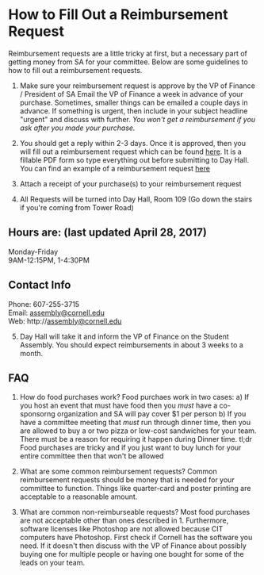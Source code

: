 # How to Fill Out a Reimbursement Request

Reimbursement requests are a little tricky at first, but a necessary part of getting money from SA for your committee. Below are some guidelines to how to fill out a reimbursement requests.

1. Make sure your reimbursement request is approve by the VP of Finance / President of SA
Email the VP of Finance a week in advance of your purchase. Sometimes, smaller things can be emailed a couple days in advance. If something is urgent, then include in your subject headline "urgent" and discuss with further. *You won't get a reimbursement if you ask after you made your purchase.*

2. You should get a reply within 2-3 days. Once it is approved, then you will fill out a reimbursement request which can be found [here](http://assembly.cornell.edu/uploads/Main/20120912_assemblies_reimbursement_request.pdf). It is a fillable PDF form so type everything out before submitting to Day Hall. You can find an example of a reimbursement request [here](example-reimbursement.pdf)

3. Attach a receipt of your purchase(s) to your reimbursement request

4. All Requests will be turned into Day Hall, Room 109 (Go down the stairs if you're coming from Tower Road)
## Hours are: (last updated April 28, 2017)  
Monday-Friday  
9AM-12:15PM, 1-4:30PM  
## Contact Info
Phone: 607-255-3715  
Email: assembly@cornell.edu  
Web: http://assembly@cornell.edu


5. Day Hall will take it and inform the VP of Finance on the Student Assembly. You should expect reimbursements in about 3 weeks to a month.

## FAQ
1. How do food purchases work?
Food purchaes work in two cases: 
	a) If you host an event that must have food then you *must* have a co-sponsorng organization and SA will pay cover $1 per person
	b) If you have a committee meeting that *must* run through dinner time, then you are allowed to buy a or two pizza or low-cost sandwiches for your team. There must be a reason for requiring it happen during Dinner time.
tl;dr Food purchases are tricky and if you just want to buy lunch for your entire committee then that won't be allowed

2. What are some common reimbursement requests?
Common reimbursement requests should be money that is needed for your committee to function. Things like quarter-card and poster printing are acceptable to a reasonable amount. 

3. What are common non-reimburseable requests?
Most food purchases are not acceptable other than ones described in 1. Furthermore, software licenses like Photoshop are not allowed because CIT computers have Photoshop. First check if Cornell has the software you need. If it doesn't then discuss with the VP of Finance about possibly buying one for multiple people or having one bought for some of the leads on your team.
